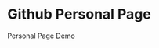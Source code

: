 # Github Personal Page
Personal Page
<a href="https://xihongshide.github.io/llislanding/" target="_blank">Demo</a>
